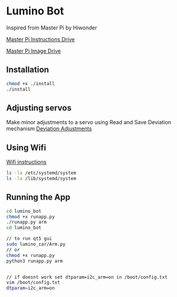 
# Lumino Bot
Inspired from Master Pi by Hiwonder

[Master Pi Instructions Drive](https://drive.google.com/drive/folders/19wOOF4T_N37y_SSklHbo7DnL76_P_NWb?usp=drive_link)

[Master Pi Image Drive](https://drive.google.com/drive/folders/1HFL5PVNSByu93iu684BVlrJzYYIZY8RH?usp=drive_link)

## Installation

```sh
chmod +x ./install
./install
```

## Adjusting servos

Make minor adjustments to a servo using Read and Save Deviation mechanism
[Deviation Adjustments](https://drive.google.com/drive/folders/17HpnMlfOHrpZfOgUnjLjHC9Nm85yQIAx)

## Using Wifi

[Wifi instructions](https://drive.google.com/drive/folders/1sNx4BD5YbgNLipkGx8u_dNLvZyD7gXnA)

```sh
ls -la /etc/systemd/system
ls -la /lib/systemd/system
```

## Running the App

```sh
cd lumino_bot
chmod +x runapp.py
./runapp.py arm
cd lumino_bot

// to run qt5 gui
sudo lumino_car/Arm.py
// or
chmod +x runapp.py
python3 runapp.py arm


// if doesnt work set dtparam=i2c_arm=on in /boot/config.txt
vim /boot/config.txt
dtparam=i2c_arm=on
```
